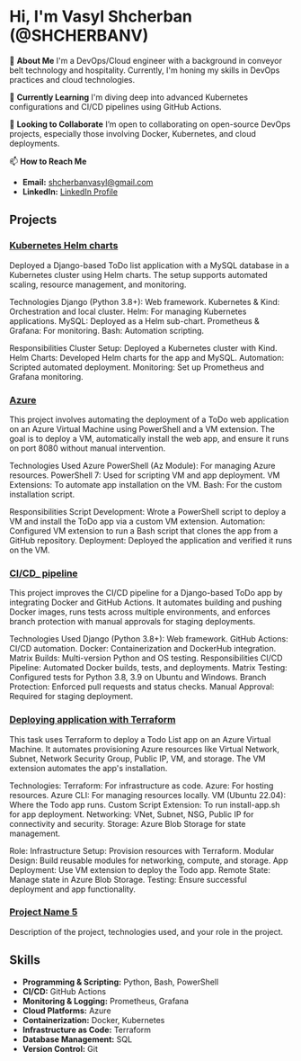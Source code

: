 # Hi, I'm Vasyl Shcherban (@SHCHERBANV)

👋 **About Me**
I'm a DevOps/Cloud engineer with a background in conveyor belt technology and hospitality. Currently, I'm honing my skills in DevOps practices and cloud technologies.

🌱 **Currently Learning**
I'm diving deep into advanced Kubernetes configurations and CI/CD pipelines using GitHub Actions.

🤝 **Looking to Collaborate**
I’m open to collaborating on open-source DevOps projects, especially those involving Docker, Kubernetes, and cloud deployments.

📫 **How to Reach Me**
- **Email:** [shcherbanvasyl@gmail.com](mailto:shcherbanvasyl@gmail.com)
- **LinkedIn:** [LinkedIn Profile](https://www.linkedin.com/in/vasyl-shcherban/)



## Projects

### [Kubernetes Helm charts](https://github.com/SHCHERBANV/devops_todolist_kubernetes_task_12_helm_charts/tree/develop)

Deployed a Django-based ToDo list application with a MySQL database in a Kubernetes cluster using Helm charts. The setup supports automated scaling, resource management, and monitoring.

Technologies
Django (Python 3.8+): Web framework.
Kubernetes & Kind: Orchestration and local cluster.
Helm: For managing Kubernetes applications.
MySQL: Deployed as a Helm sub-chart.
Prometheus & Grafana: For monitoring.
Bash: Automation scripting.

Responsibilities
Cluster Setup: Deployed a Kubernetes cluster with Kind.
Helm Charts: Developed Helm charts for the app and MySQL.
Automation: Scripted automated deployment.
Monitoring: Set up Prometheus and Grafana monitoring.

### [Azure](https://github.com/SHCHERBANV/azure_task_12_deploy_app_with_vm_extention/tree/develop)

This project involves automating the deployment of a ToDo web application on an Azure Virtual Machine using PowerShell and a VM extension. The goal is to deploy a VM, automatically install the web app, and ensure it runs on port 8080 without manual intervention.

Technologies Used
Azure PowerShell (Az Module): For managing Azure resources.
PowerShell 7: Used for scripting VM and app deployment.
VM Extensions: To automate app installation on the VM.
Bash: For the custom installation script.

Responsibilities
Script Development: Wrote a PowerShell script to deploy a VM and install the ToDo app via a custom VM extension.
Automation: Configured VM extension to run a Bash script that clones the app from a GitHub repository.
Deployment: Deployed the application and verified it runs on the VM.

### [CI/CD_ pipeline](https://github.com/SHCHERBANV/devops_todolist_cicd_task_6_polish_pipeline/tree/develop)

This project improves the CI/CD pipeline for a Django-based ToDo app by integrating Docker and GitHub Actions. It automates building and pushing Docker images, runs tests across multiple environments, and enforces branch protection with manual approvals for staging deployments.

Technologies Used
Django (Python 3.8+): Web framework.
GitHub Actions: CI/CD automation.
Docker: Containerization and DockerHub integration.
Matrix Builds: Multi-version Python and OS testing.
Responsibilities
CI/CD Pipeline: Automated Docker builds, tests, and deployments.
Matrix Testing: Configured tests for Python 3.8, 3.9 on Ubuntu and Windows.
Branch Protection: Enforced pull requests and status checks.
Manual Approval: Required for staging deployment.


### [Deploying  application with Terraform](https://github.com/SHCHERBANV/devops_todolist_terraform_task/tree/develop)
This task uses Terraform to deploy a Todo List app on an Azure Virtual Machine. It automates provisioning Azure resources like Virtual Network, Subnet, Network Security Group, Public IP, VM, and storage. The VM extension automates the app's installation.

Technologies:
Terraform: For infrastructure as code.
Azure: For hosting resources.
Azure CLI: For managing resources locally.
VM (Ubuntu 22.04): Where the Todo app runs.
Custom Script Extension: To run install-app.sh for app deployment.
Networking: VNet, Subnet, NSG, Public IP for connectivity and security.
Storage: Azure Blob Storage for state management.

Role:
Infrastructure Setup: Provision resources with Terraform.
Modular Design: Build reusable modules for networking, compute, and storage.
App Deployment: Use VM extension to deploy the Todo app.
Remote State: Manage state in Azure Blob Storage.
Testing: Ensure successful deployment and app functionality.



### [Project Name 5](https://github.com/SHCHERBANV/project-5)
Description of the project, technologies used, and your role in the project.





## Skills

- **Programming & Scripting:** Python, Bash, PowerShell
- **CI/CD:**  GitHub Actions
- **Monitoring & Logging:** Prometheus, Grafana
- **Cloud Platforms:** Azure
- **Containerization:** Docker, Kubernetes
- **Infrastructure as Code:** Terraform
- **Database Management:** SQL
- **Version Control:** Git
